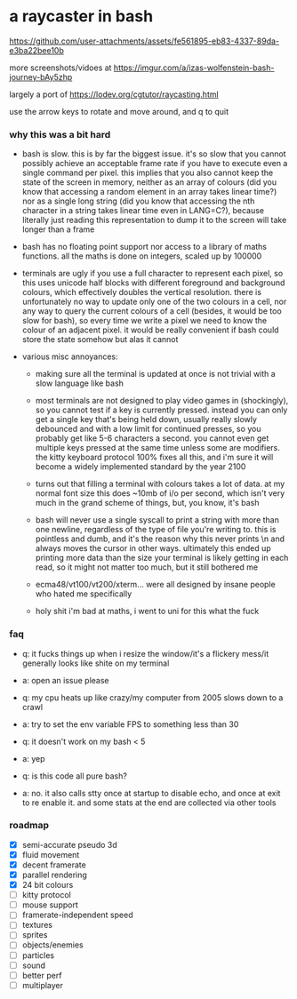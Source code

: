 # a raycaster in bash

https://github.com/user-attachments/assets/fe561895-eb83-4337-89da-e3ba22bee10b

more screenshots/vidoes at https://imgur.com/a/izas-wolfenstein-bash-journey-bAy5zhp

largely a port of https://lodev.org/cgtutor/raycasting.html

use the arrow keys to rotate and move around, and q to quit


### why this was a bit hard

- bash is slow.  this is by far the biggest issue.  it's so slow that you
  cannot possibly achieve an acceptable frame rate if you have to execute even
  a single command per pixel.  this implies that you also cannot keep the state
  of the screen in memory, neither as an array of colours (did you know that
  accessing a random element in an array takes linear time?) nor as a single
  long string (did you know that accessing the nth character in a string takes
  linear time even in LANG=C?), because literally just reading this
  representation to dump it to the screen will take longer than a frame

- bash has no floating point support nor access to a library of maths
  functions. all the maths is done on integers, scaled up by 100000

- terminals are ugly if you use a full character to represent each pixel, so
  this uses unicode half blocks with different foreground and background
  colours, which effectively doubles the vertical resolution.  there is
  unfortunately no way to update only one of the two colours in a cell, nor any
  way to query the current colours of a cell (besides, it would be too slow for
  bash), so every time we write a pixel we need to know the colour of an
  adjacent pixel.  it would be really convenient if bash could store the state
  somehow but alas it cannot

- various misc annoyances:
    - making sure all the terminal is updated at once is not trivial with a
      slow language like bash

    - most terminals are not designed to play video games in (shockingly), so
      you cannot test if a key is currently pressed.  instead you can only get
      a single key that's being held down, usually really slowly debounced and
      with a low limit for continued presses, so you probably get like 5-6
      characters a second.  you cannot even get multiple keys pressed at the
      same time unless some are modifiers.  the kitty keyboard protocol 100%
      fixes all this, and i'm sure it will become a widely implemented standard
      by the year 2100

    - turns out that filling a terminal with colours takes a lot of data.  at
      my normal font size this does ~10mb of i/o per second, which isn't very
      much in the grand scheme of things, but, you know, it's bash

    - bash will never use a single syscall to print a string with more than one
      newline, regardless of the type of file you're writing to.  this is
      pointless and dumb, and it's the reason why this never prints \n and
      always moves the cursor in other ways.  ultimately this ended up printing
      more data than the size your terminal is likely getting in each read, so
      it might not matter too much, but it still bothered me

    - ecma48/vt100/vt200/xterm... were all designed by insane people who hated
      me specifically

    - holy shit i'm bad at maths, i went to uni for this what the fuck

### faq

- q: it fucks things up when i resize the window/it's a flickery mess/it
     generally looks like shite on my terminal
- a: open an issue please

- q: my cpu heats up like crazy/my computer from 2005 slows down to a crawl
- a: try to set the env variable FPS to something less than 30

- q: it doesn't work on my bash < 5
- a: yep

- q: is this code all pure bash?
- a: no.  it also calls stty once at startup to disable echo, and once at exit
     to re enable it.  and some stats at the end are collected via other tools

### roadmap

- [x] semi-accurate pseudo 3d
- [x] fluid movement
- [x] decent framerate
- [x] parallel rendering
- [x] 24 bit colours
- [ ] kitty protocol
- [ ] mouse support
- [ ] framerate-independent speed
- [ ] textures
- [ ] sprites
- [ ] objects/enemies
- [ ] particles
- [ ] sound
- [ ] better perf
- [ ] multiplayer
